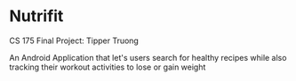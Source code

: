 # Nutrifit
CS 175 Final Project: Tipper Truong

An Android Application that let's users search for healthy recipes while also tracking their workout activities to lose or gain weight
